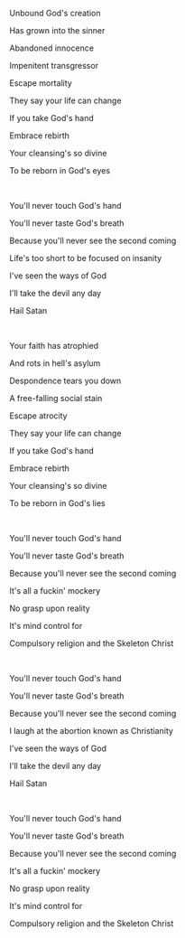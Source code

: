 Unbound God's creation

Has grown into the sinner

Abandoned innocence

Impenitent transgressor

Escape mortality

They say your life can change

If you take God's hand

Embrace rebirth

Your cleansing's so divine

To be reborn in God's eyes

<br>

You'll never touch God's hand

You'll never taste God's breath

Because you'll never see the second coming

Life's too short to be focused on insanity

I've seen the ways of God

I'll take the devil any day

Hail Satan

<br>

Your faith has atrophied

And rots in hell's asylum

Despondence tears you down

A free-falling social stain

Escape atrocity

They say your life can change

If you take God's hand

Embrace rebirth

Your cleansing's so divine

To be reborn in God's lies

<br>

You'll never touch God's hand

You'll never taste God's breath

Because you'll never see the second coming

It's all a fuckin' mockery

No grasp upon reality

It's mind control for

Compulsory religion and the Skeleton Christ

<br>

You'll never touch God's hand

You'll never taste God's breath

Because you'll never see the second coming

I laugh at the abortion known as Christianity

I've seen the ways of God

I'll take the devil any day

Hail Satan

<br>

You'll never touch God's hand

You'll never taste God's breath

Because you'll never see the second coming

It's all a fuckin' mockery

No grasp upon reality

It's mind control for

Compulsory religion and the Skeleton Christ
